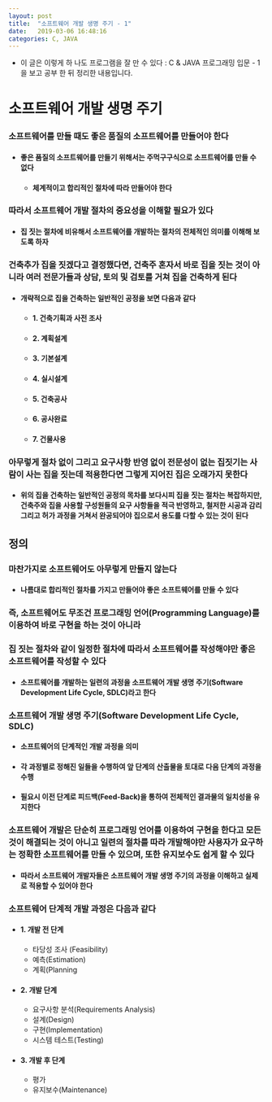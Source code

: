 ```yaml
---
layout: post
title:  "소프트웨어 개발 생명 주기 - 1"
date:   2019-03-06 16:48:16
categories: C, JAVA
---
```


- 이 글은 이렇게 하 나도 프로그램을 잘 만 수 있다 : C & JAVA 프로그래밍 입문 - 1을 보고 공부 한 뒤 정리한 내용입니다.

# 소프트웨어 개발 생명 주기

### 소프트웨어를 만들 때도 좋은 품질의 소프트웨어를 만들어야 한다
- #### 좋은 품질의 소프트웨어를 만들기 위해서는 주먹구구식으로 소프트웨어를 만들 수 없다
    - #### 체계적이고 합리적인 절차에 따라 만들어야 한다

### 따라서 소프트웨어 개발 절차의 중요성을 이해할 필요가 있다
- #### 집 짓는 절차에 비유해서 소프트웨어를 개발하는 절차의 전체적인 의미를 이해해 보도록 하자

### 건축추가 집을 짓겠다고 결정했다면, 건축주 혼자서 바로 집을 짓는 것이 아니라 여러 전문가들과 상담, 토의 및 검토를 거쳐 집을 건축하게 된다
- #### 개략적으로 집을 건축하는 일반적인 공정을 보면 다음과 같다
    - #### 1. 건축기획과 사전 조사
    - #### 2. 계획설계
    - #### 3. 기본설계
    - #### 4. 실시설계
    - #### 5. 건축공사
    - #### 6. 공사완료
    - #### 7. 건물사용

### 아무렇게 절차 없이 그리고 요구사항 반영 없이 전문성이 없는 집짓기는 사람이 사는 집을 짓는데 적용한다면 그렇게 지어진 집은 오래가지 못한다
- #### 위의 집을 건축하는 일반적인 공정의 목차를 보다시피 집을 짓는 절차는 복잡하지만, 건축주와 집을 사용할 구성원들의 요구 사항들을 적극 반영하고, 철저한 시공과 감리 그리고 허가 과정을 거쳐서 완공되어야 집으로서 용도를 다할 수 있는 것이 된다

## 정의

### 마찬가지로 소프트웨어도 아무렇게 만들지 않는다
- #### 나름대로 합리적인 절차를 가지고 만들어야 좋은 소프트웨어를 만들 수 있다

### 즉, 소프트웨어도 무조건 프로그래밍 언어(Programming Language)를 이용하여 바로 구현을 하는 것이 아니라
### 집 짓는 절차와 같이 일정한 절차에 따라서 소프트웨어를 작성해야만 좋은 소프트웨어를 작성할 수 있다
- #### 소프트웨어를 개발하는 일련의 과정을 소프트웨어 개발 생명 주기(Software Development Life Cycle, SDLC)라고 한다

### 소프트웨어 개발 생명 주기(Software Development Life Cycle, SDLC)
- #### 소프트웨어의 단계적인 개발 과정을 의미
- #### 각 과정별로 정해진 일들을 수행하여 앞 단계의 산출물을 토대로 다음 단계의 과정을 수행
- #### 필요시 이전 단계로 피드백(Feed-Back)을 통하여 전체적인 결과물의 일치성을 유지한다

### 소프트웨어 개발은 단순히 프로그래밍 언어를 이용하여 구현을 한다고 모든 것이 해결되는 것이 아니고 일련의 절차를 따라 개발해야만 사용자가 요구하는 정확한 소프트웨어를 만들 수 있으며, 또한 유지보수도 쉽게 할 수 있다
- #### 따라서 소프트웨어 개발자들은 소프트웨어 개발 생명 주기의 과정을 이해하고 실제로 적용할 수 있어야 한다

### 소프트웨어 단계적 개발 과정은 다음과 같다
- #### 1. 개발 전 단계
    - 타당성 조사 (Feasibility)
    - 예측(Estimation)
    - 계획(Planning
    
- #### 2. 개발 단계
    - 요구사항 분석(Requirements Analysis)
    - 설계(Design)
    - 구현(Implementation)
    - 시스템 테스트(Testing)
    
- #### 3. 개발 후 단계
    - 평가
    - 유지보수(Maintenance)
